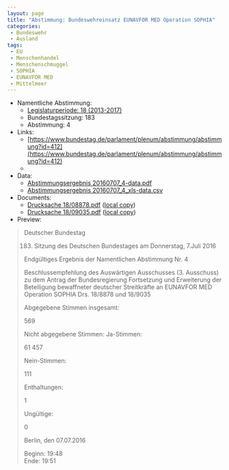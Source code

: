 ```yaml
---
layout: page
title: "Abstimmung: Bundeswehreinsatz EUNAVFOR MED Operation SOPHIA"
categories:
 - Bundeswehr
 - Ausland
tags:
 - EU
 - Menschenhandel
 - Menschenschmuggel
 - SOPHIA
 - EUNAVFOR MED
 - Mittelmeer
---
```


* Namentliche Abstimmung:
    * [Legislaturperiode: 18 (2013-2017)](https://de.wikipedia.org/wiki/18._Deutscher_Bundestag)
    * Bundestagssitzung: 183
    * Abstimmung: 4
* Links: 
    * [https://www.bundestag.de/parlament/plenum/abstimmung/abstimmung?id=412](https://www.bundestag.de/parlament/plenum/abstimmung/abstimmung?id=412)
    * 
* Data: 
    * [Abstimmungsergebnis 20160707_4-data.pdf](/res/abstimmungsliste/20160707_4-data.pdf)
    * [Abstimmungsergebnis 20160707_4_xls-data.csv](/res/abstimmungsliste/analyses/20160707_4_xls-data.csv)
* Documents: 
    * [Drucksache 18/08878.pdf](http://dip21.bundestag.de/dip21/btd/18/088/1808878.pdf) ([local copy](/res/abstimmungsdaten/018-183-04/1808878.pdf))
    * [Drucksache 18/09035.pdf](http://dip21.bundestag.de/dip21/btd/18/090/1809035.pdf) ([local copy](/res/abstimmungsdaten/018-183-04/1809035.pdf))
* Preview: 
> Deutscher Bundestag
> 
> 183. Sitzung des Deutschen Bundestages
> am Donnerstag, 7.Juli 2016
> 
> Endgültiges Ergebnis der Namentlichen Abstimmung Nr. 4
> 
> Beschlussempfehlung des Auswärtigen Ausschusses (3. Ausschuss) zu dem Antrag der
> Bundesregierung
> Fortsetzung und Erweiterung der Beteiligung bewaffneter deutscher Streitkräfte an
> EUNAVFOR MED Operation SOPHIA
> Drs. 18/8878 und 18/9035
> 
> Abgegebene Stimmen insgesamt:
> 
> 569
> 
> Nicht abgegebene Stimmen:
> Ja-Stimmen:
> 
> 61
> 457
> 
> Nein-Stimmen:
> 
> 111
> 
> Enthaltungen:
> 
> 1
> 
> Ungültige:
> 
> 0
> 
> Berlin, den 07.07.2016
> 
> Beginn: 19:48  
> Ende: 19:51
